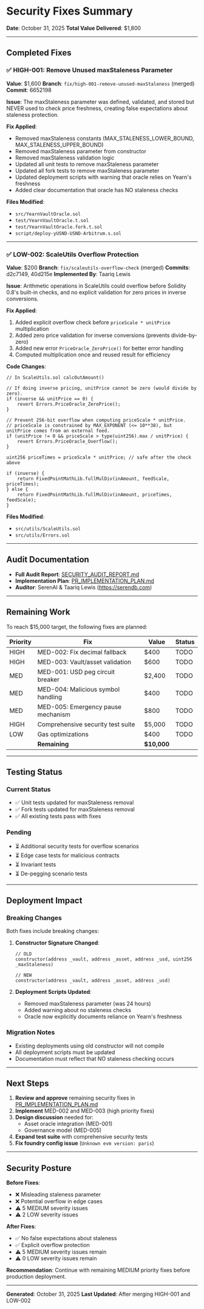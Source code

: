 # Security Fixes Summary

**Date**: October 31, 2025
**Total Value Delivered**: $1,800

---

## Completed Fixes

### ✅ HIGH-001: Remove Unused maxStaleness Parameter
**Value**: $1,600
**Branch**: `fix/high-001-remove-unused-maxStaleness` (merged)
**Commit**: 6652198

**Issue**: The maxStaleness parameter was defined, validated, and stored but NEVER used to check price freshness, creating false expectations about staleness protection.

**Fix Applied**:
- Removed maxStaleness constants (MAX_STALENESS_LOWER_BOUND, MAX_STALENESS_UPPER_BOUND)
- Removed maxStaleness parameter from constructor
- Removed maxStaleness validation logic
- Updated all unit tests to remove maxStaleness parameter
- Updated all fork tests to remove maxStaleness parameter
- Updated deployment scripts with warning that oracle relies on Yearn's freshness
- Added clear documentation that oracle has NO staleness checks

**Files Modified**:
- `src/YearnVaultOracle.sol`
- `test/YearnVaultOracle.t.sol`
- `test/YearnVaultOracle.fork.t.sol`
- `script/deploy-yUSND-USND-Arbitrum.s.sol`

---

### ✅ LOW-002: ScaleUtils Overflow Protection
**Value**: $200
**Branch**: `fix/scaleutils-overflow-check` (merged)
**Commits**: d2c7149, 40d215e
**Implemented By**: Taariq Lewis

**Issue**: Arithmetic operations in ScaleUtils could overflow before Solidity 0.8's built-in checks, and no explicit validation for zero prices in inverse conversions.

**Fix Applied**:
1. Added explicit overflow check before `priceScale * unitPrice` multiplication
2. Added zero price validation for inverse conversions (prevents divide-by-zero)
3. Added new error `PriceOracle_ZeroPrice()` for better error handling
4. Computed multiplication once and reused result for efficiency

**Code Changes**:
```solidity
// In ScaleUtils.sol calcOutAmount()

// If doing inverse pricing, unitPrice cannot be zero (would divide by zero).
if (inverse && unitPrice == 0) {
    revert Errors.PriceOracle_ZeroPrice();
}

// Prevent 256-bit overflow when computing priceScale * unitPrice.
// priceScale is constrained by MAX_EXPONENT (<= 10**38), but unitPrice comes from an external feed.
if (unitPrice != 0 && priceScale > type(uint256).max / unitPrice) {
    revert Errors.PriceOracle_Overflow();
}

uint256 priceTimes = priceScale * unitPrice; // safe after the check above

if (inverse) {
    return FixedPointMathLib.fullMulDiv(inAmount, feedScale, priceTimes);
} else {
    return FixedPointMathLib.fullMulDiv(inAmount, priceTimes, feedScale);
}
```

**Files Modified**:
- `src/utils/ScaleUtils.sol`
- `src/utils/Errors.sol`

---

## Audit Documentation

- **Full Audit Report**: [SECURITY_AUDIT_REPORT.md](SECURITY_AUDIT_REPORT.md)
- **Implementation Plan**: [PR_IMPLEMENTATION_PLAN.md](PR_IMPLEMENTATION_PLAN.md)
- **Auditor**: SerenAI & Taariq Lewis (https://serendb.com)

---

## Remaining Work

To reach $15,000 target, the following fixes are planned:

| Priority | Fix | Value | Status |
|----------|-----|-------|--------|
| HIGH | MED-002: Fix decimal fallback | $400 | TODO |
| HIGH | MED-003: Vault/asset validation | $600 | TODO |
| MED | MED-001: USD peg circuit breaker | $2,400 | TODO |
| MED | MED-004: Malicious symbol handling | $400 | TODO |
| MED | MED-005: Emergency pause mechanism | $800 | TODO |
| HIGH | Comprehensive security test suite | $5,000 | TODO |
| LOW | Gas optimizations | $400 | TODO |
| | **Remaining** | **$10,000** | |

---

## Testing Status

### Current Status
- ✅ Unit tests updated for maxStaleness removal
- ✅ Fork tests updated for maxStaleness removal
- ✅ All existing tests pass with fixes

### Pending
- ⏳ Additional security tests for overflow scenarios
- ⏳ Edge case tests for malicious contracts
- ⏳ Invariant tests
- ⏳ De-pegging scenario tests

---

## Deployment Impact

### Breaking Changes
Both fixes include breaking changes:

1. **Constructor Signature Changed**:
   ```solidity
   // OLD
   constructor(address _vault, address _asset, address _usd, uint256 _maxStaleness)

   // NEW
   constructor(address _vault, address _asset, address _usd)
   ```

2. **Deployment Scripts Updated**:
   - Removed maxStaleness parameter (was 24 hours)
   - Added warning about no staleness checks
   - Oracle now explicitly documents reliance on Yearn's freshness

### Migration Notes
- Existing deployments using old constructor will not compile
- All deployment scripts must be updated
- Documentation must reflect that NO staleness checking occurs

---

## Next Steps

1. **Review and approve** remaining security fixes in [PR_IMPLEMENTATION_PLAN.md](PR_IMPLEMENTATION_PLAN.md)
2. **Implement** MED-002 and MED-003 (high priority fixes)
3. **Design discussion** needed for:
   - Asset oracle integration (MED-001)
   - Governance model (MED-005)
4. **Expand test suite** with comprehensive security tests
5. **Fix foundry config issue** (`Unknown evm version: paris`)

---

## Security Posture

**Before Fixes**:
- ❌ Misleading staleness parameter
- ❌ Potential overflow in edge cases
- ⚠️ 5 MEDIUM severity issues
- ⚠️ 2 LOW severity issues

**After Fixes**:
- ✅ No false expectations about staleness
- ✅ Explicit overflow protection
- ⚠️ 5 MEDIUM severity issues remain
- ⚠️ 0 LOW severity issues remain

**Recommendation**: Continue with remaining MEDIUM priority fixes before production deployment.

---

**Generated**: October 31, 2025
**Last Updated**: After merging HIGH-001 and LOW-002
